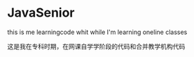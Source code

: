 # JavaSenior
this is me learningcode whit while I'm learning oneline classes

这是我在专科时期，在网课自学学阶段的代码和合并教学机构代码
